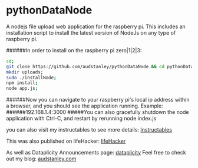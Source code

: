 # pythonDataNode
A nodejs file upload web application for the raspberry pi. This includes an installation script to install the latest version of NodeJs on any type of raspberry pi.

######In order to install on the raspberry pi zero|1|2|3:
```sh
cd;
git clone https://github.com/audstanley/pythonDataNode && cd pythonDataNode;
mkdir uploads;
sudo ./installNode;
npm install;
node app.js;
```

######Now you can navigate to your raspberry pi's local ip address within a browser, and you should see the application running. Example:
######192.168.1.4:3000
#####You can also gracefully shutdown the node application with Ctrl-C, and restart by rerunning node index.js


you can also visit my instructables to see more details: [Instructables](http://www.instructables.com/id/Raspberry-Pi-File-Uploader/)

This was also published on lifeHacker: [lifeHacker](http://lifehacker.com/make-your-own-file-uploader-to-add-files-to-a-raspberry-1790554165)

As well as Dataplicity Announcements page: [dataplicity](http://docs.dataplicity.com/blog/lifehacker-india)
Feel free to check out my blog: [audstanley.com](http:www.audstanley.com)
